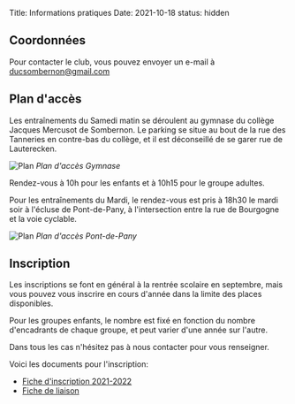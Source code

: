 Title:  Informations pratiques
Date: 2021-10-18
status: hidden

## Coordonnées

Pour contacter le club, vous pouvez envoyer un e-mail à [ducsombernon@gmail.com](mailto:ducsombernon@gmail.com)

## Plan d'accès

Les entraînements du Samedi matin se déroulent au gymnase du collège Jacques
Mercusot de Sombernon. Le parking se situe au bout de la rue des Tanneries en
contre-bas du collège, et il est déconseillé de se garer rue de Lauterecken.

![Plan](/images/plan-gymnase.jpg)
*Plan d'accès Gymnase*

Rendez-vous à 10h pour les enfants et à 10h15 pour le groupe adultes.

Pour les entraînements du Mardi, le rendez-vous est pris à 18h30 le mardi soir
à l'écluse de Pont-de-Pany, à l'intersection entre la rue de Bourgogne et la
voie cyclable.

![Plan](/images/plan-pany.jpg)
*Plan d'accès Pont-de-Pany*


## Inscription

Les inscriptions se font en général à la rentrée scolaire en septembre, mais
vous pouvez vous inscrire en cours d'année dans la limite des places disponibles.

Pour les groupes enfants, le nombre est fixé en fonction du nombre d'encadrants
de chaque groupe, et peut varier d'une année sur l'autre.

Dans tous les cas n'hésitez pas à nous contacter pour vous renseigner.

Voici les documents pour l'inscription:

- [Fiche d'inscription 2021-2022](/documents/fiche-inscription-2020-2021.pdf)
- [Fiche de liaison](/documents/fichedeliaison.pdf)


